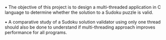 • The objective of this project is to design a multi-threaded application in C language to determine whether the solution to a Sudoku puzzle is valid.

• A comparative study of a Sudoku solution validator using only one thread should also be done to understand if multi-threading approach improves performance for all programs.
